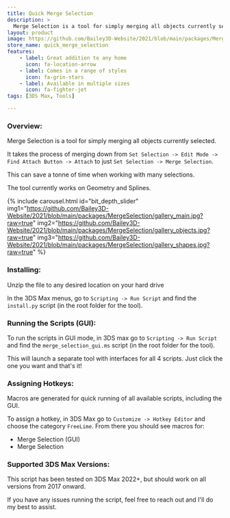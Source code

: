 ```yaml
---
title: Quick Merge Selection
description: >
  Merge Selection is a tool for simply merging all objects currently selected.
layout: product
image: https://github.com/Bailey3D-Website/2021/blob/main/packages/MergeSelection/featured.jpg?raw=true
store_name: quick_merge_selection
features:
    - label: Great addition to any home
      icon: fa-location-arrow
    - label: Comes in a range of styles
      icon: fa-grin-stars
    - label: Available in multiple sizes
      icon: fa-fighter-jet
tags: [3DS Max, Tools]

---
```

### **Overview:**

Merge Selection is a tool for simply merging all objects currently selected.

It takes the process of merging down from `Set Selection -> Edit Mode -> Find Attach Button -> Attach` to just `Set Selection -> Merge Selection`.

This can save a tonne of time when working with many selections.

The tool currently works on Geometry and Splines.

{% include carousel.html id="bit_depth_slider"
  img1="https://github.com/Bailey3D-Website/2021/blob/main/packages/MergeSelection/gallery_main.jpg?raw=true"
  img2="https://github.com/Bailey3D-Website/2021/blob/main/packages/MergeSelection/gallery_objects.jpg?raw=true"
  img3="https://github.com/Bailey3D-Website/2021/blob/main/packages/MergeSelection/gallery_shapes.jpg?raw=true"
%}


### **Installing:**

Unzip the file to any desired location on your hard drive

In the 3DS Max menus, go to `Scripting -> Run Script` and find the `install.py` script (in the root folder for the tool).


### **Running the Scripts (GUI):**

To run the scripts in GUI mode, in 3DS max go to `Scripting -> Run Script` and find the `merge_selection_gui.ms` script (in the root folder for the tool).

This will launch a separate tool with interfaces for all 4 scripts. Just click the one you want and that's it!


### **Assigning Hotkeys:**

Macros are generated for quick running of all available scripts, including the GUI.

To assign a hotkey, in 3DS Max go to `Customize -> Hotkey Editor` and choose the category `FreeLime`. From there you should see macros for:

- Merge Selection (GUI)
- Merge Selection


### **Supported 3DS Max Versions:**

This script has been tested on 3DS Max 2022+, but should work on all versions from 2017 onward.

If you have any issues running the script, feel free to reach out and I'll do my best to assist.
